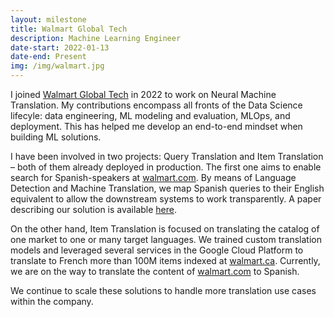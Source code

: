 ```yaml
---
layout: milestone
title: Walmart Global Tech
description: Machine Learning Engineer
date-start: 2022-01-13
date-end: Present
img: /img/walmart.jpg
---
```


I joined <a href="https://tech.walmart.com/content/walmart-global-tech/en_us.html" 
target="_blank">Walmart Global Tech</a> in 2022 to work on Neural Machine Translation. My
contributions encompass all fronts of the Data Science lifecyle: data engineering, ML modeling and
evaluation, MLOps, and deployment. This has helped me develop an end-to-end mindset when building ML 
solutions.

I have been involved in two projects: Query Translation and Item Translation – both of them already 
deployed in production. The first one aims to enable search for Spanish-speakers at <a 
href="https://www.walmart.com" target="_blank">walmart.com</a>. By means of Language Detection and 
Machine Translation, we map Spanish queries to their English equivalent to allow the downstream
systems to work transparently. A paper describing our solution is available <a 
href="https://dl.acm.org/doi/abs/10.1145/3543873.3587660" target="_blank">here</a>.

On the other hand, Item Translation is focused on translating the catalog of one market to one or
many target languages. We trained custom translation models and leveraged several services in the 
Google Cloud Platform to translate to French more than 100M items indexed at <a 
href="https://www.walmart.ca/fr" target="_blank">walmart.ca</a>. Currently, we are on the way to 
translate the content of <a href="https://www.walmart.com" target="_blank">walmart.com</a> to Spanish.

We continue to scale these solutions to handle more translation use cases within the company.
